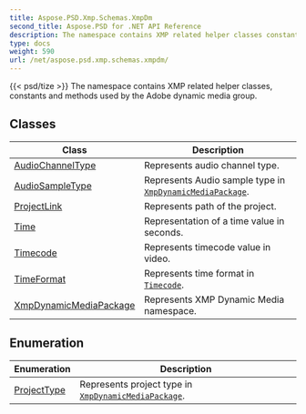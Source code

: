 ```yaml
---
title: Aspose.PSD.Xmp.Schemas.XmpDm
second_title: Aspose.PSD for .NET API Reference
description: The namespace contains XMP related helper classes constants and methods used by the Adobe dynamic media group
type: docs
weight: 590
url: /net/aspose.psd.xmp.schemas.xmpdm/
---
```

{{< psd/tize >}}
The namespace contains XMP related helper classes, constants and methods used by the Adobe dynamic media group.

## Classes

| Class | Description |
| --- | --- |
| [AudioChannelType](./audiochanneltype/) | Represents audio channel type. |
| [AudioSampleType](./audiosampletype/) | Represents Audio sample type in [`XmpDynamicMediaPackage`](../aspose.psd.xmp.schemas.xmpdm/xmpdynamicmediapackage/). |
| [ProjectLink](./projectlink/) | Represents path of the project. |
| [Time](./time/) | Representation of a time value in seconds. |
| [Timecode](./timecode/) | Represents timecode value in video. |
| [TimeFormat](./timeformat/) | Represents time format in [`Timecode`](../aspose.psd.xmp.schemas.xmpdm/timecode/). |
| [XmpDynamicMediaPackage](./xmpdynamicmediapackage/) | Represents XMP Dynamic Media namespace. |
## Enumeration

| Enumeration | Description |
| --- | --- |
| [ProjectType](./projecttype/) | Represents project type in [`XmpDynamicMediaPackage`](../aspose.psd.xmp.schemas.xmpdm/xmpdynamicmediapackage/). |


